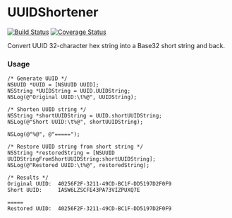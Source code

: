 UUIDShortener
=============
[![Build Status](https://travis-ci.org/kishikawakatsumi/UUIDShortener.png?branch=master)](https://travis-ci.org/kishikawakatsumi/UUIDShortener)
[![Coverage Status](https://coveralls.io/repos/kishikawakatsumi/UUIDShortener/badge.png?branch=master)](https://coveralls.io/r/kishikawakatsumi/UUIDShortener?branch=master)

Convert UUID 32-character hex string into a Base32 short string and back.


### Usage
```objc
/* Generate UUID */
NSUUID *UUID = [NSUUID UUID];
NSString *UUIDString = UUID.UUIDString;
NSLog(@"Original UUID:\t%@", UUIDString);

/* Shorten UUID string */
NSString *shortUUIDString = UUID.shortUUIDString;
NSLog(@"Short UUID:\t%@", shortUUIDString);

NSLog(@"%@", @"=====");

/* Restore UUID string from short string */
NSString *restoredString = [NSUUID UUIDStringFromShortUUIDString:shortUUIDString];
NSLog(@"Restored UUID:\t%@", restoredString);
```


```
/* Results */
Original UUID:	40256F2F-3211-49CD-BC1F-DD5197D2F0F9
Short UUID:	    IASW6LZSCFE43PA73VIZPUXQ7E

=====
Restored UUID:	40256F2F-3211-49CD-BC1F-DD5197D2F0F9
```
